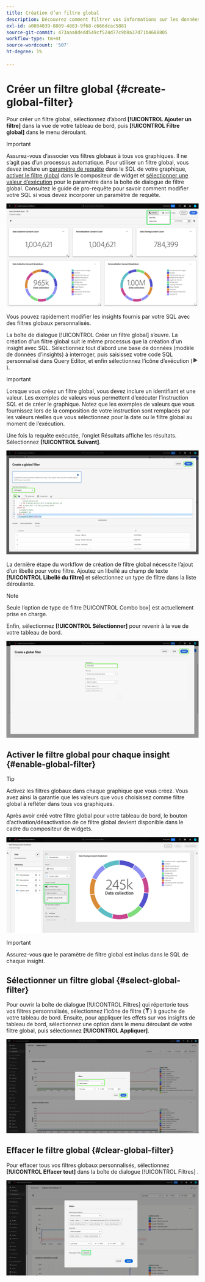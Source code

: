 ```yaml
---
title: Création d’un filtre global
description: Découvrez comment filtrer vos informations sur les données à l’aide d’un filtre personnalisé appliqué globalement.
exl-id: a0084039-8809-4883-9f68-c666dcac5881
source-git-commit: 473aaa8dedd549cf524d77c9b0a37d71b4688805
workflow-type: tm+mt
source-wordcount: '507'
ht-degree: 1%

---
```


# Créer un filtre global {#create-global-filter}

Pour créer un filtre global, sélectionnez d’abord **[!UICONTROL Ajouter un filtre]** dans la vue de votre tableau de bord, puis **[!UICONTROL Filtre global]** dans le menu déroulant.

>[!IMPORTANT]
>
>Assurez-vous d’associer vos filtres globaux à tous vos graphiques. Il ne s’agit pas d’un processus automatique. Pour utiliser un filtre global, vous devez inclure un [paramètre de requête](../../../query-service/ui/parameterized-queries.md) dans le SQL de votre graphique, [activer le filtre global](#enable-global-filter) dans le compositeur de widget et [sélectionner une valeur d’exécution](#select-global-filter) pour le paramètre dans la boîte de dialogue de filtre global. Consultez le guide de pro-requête pour savoir comment modifier votre SQL si vous devez incorporer un paramètre de requête.

![ Un tableau de bord personnalisé avec l’option Ajouter un filtre et son menu déroulant en surbrillance.](../../images/sql-insights-query-pro-mode/add-filter.png)

Vous pouvez rapidement modifier les insights fournis par votre SQL avec des filtres globaux personnalisés.

La boîte de dialogue [!UICONTROL Créer un filtre global] s’ouvre. La création d&#39;un filtre global suit le même processus que la création d&#39;un insight avec SQL. Sélectionnez tout d’abord une base de données (modèle de données d’insights) à interroger, puis saisissez votre code SQL personnalisé dans Query Editor, et enfin sélectionnez l’icône d’exécution (![Icône d’exécution.](/help/images/icons/play.png)).

>[!IMPORTANT]
>
>Lorsque vous créez un filtre global, vous devez inclure un identifiant et une valeur. Les exemples de valeurs vous permettent d’exécuter l’instruction SQL et de créer le graphique. Notez que les exemples de valeurs que vous fournissez lors de la composition de votre instruction sont remplacés par les valeurs réelles que vous sélectionnez pour la date ou le filtre global au moment de l’exécution.

Une fois la requête exécutée, l’onglet Résultats affiche les résultats. Sélectionnez **[!UICONTROL Suivant]**.

![ La [!UICONTROL boîte de dialogue Créer un filtre global] avec le menu déroulant du jeu de données, l’icône d’exécution et Suivant mise en surbrillance.](../../images/sql-insights-query-pro-mode/global-filter.png)

La dernière étape du workflow de création de filtre global nécessite l’ajout d’un libellé pour votre filtre. Ajoutez un libellé au champ de texte **[!UICONTROL Libellé du filtre]** et sélectionnez un type de filtre dans la liste déroulante.

>[!NOTE]
>
>Seule l’option de type de filtre [!UICONTROL Combo box] est actuellement prise en charge.

Enfin, sélectionnez **[!UICONTROL Sélectionner]** pour revenir à la vue de votre tableau de bord.

![ La [!UICONTROL boîte de dialogue Créer un filtre global] avec l’option Sélectionner et l’entrée de texte Libellé du filtre mise en surbrillance.](../../images/sql-insights-query-pro-mode/global-filter-label.png)

## Activer le filtre global pour chaque insight {#enable-global-filter}

>[!TIP]
>
>Activez les filtres globaux dans chaque graphique que vous créez. Vous avez ainsi la garantie que les valeurs que vous choisissez comme filtre global à refléter dans tous vos graphiques.

Après avoir créé votre filtre global pour votre tableau de bord, le bouton d’activation/désactivation de ce filtre global devient disponible dans le cadre du compositeur de widgets.

![Le compositeur de widget avec le bouton bascule Filtre global mis en surbrillance.](../../images/sql-insights-query-pro-mode/global-filter-consent.png)

>[!IMPORTANT]
>
>Assurez-vous que le paramètre de filtre global est inclus dans le SQL de chaque insight.

## Sélectionner un filtre global {#select-global-filter}

Pour ouvrir la boîte de dialogue [!UICONTROL Filtres] qui répertorie tous vos filtres personnalisés, sélectionnez l’icône de filtre (![Icône de filtre).](/help/images/icons/filter.png)) à gauche de votre tableau de bord. Ensuite, pour appliquer les effets sur vos insights de tableau de bord, sélectionnez une option dans le menu déroulant de votre filtre global, puis sélectionnez **[!UICONTROL Appliquer]**.

![Un tableau de bord personnalisé avec la boîte de dialogue de filtrage mise en surbrillance.](../../images/sql-insights-query-pro-mode/custom-filters.png)

## Effacer le filtre global {#clear-global-filter}

Pour effacer tous vos filtres globaux personnalisés, sélectionnez **[!UICONTROL Effacer tout]** dans la boîte de dialogue [!UICONTROL Filtres] .

![ La boîte de dialogue Filtres avec Effacer tout surligné.](../../images/sql-insights-query-pro-mode/clear-all.png)
